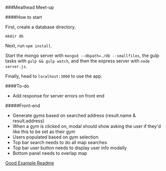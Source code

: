 ###Meathead Meet-up

####How to start

First, create a database directory.

`mkdir db`

Next, run `npm install`.

Start the mongo server with `mongod --dbpath=./db --smallfiles`, the gulp tasks with `gulp && gulp watch`, and then the express server with `node server.js`.

Finally, head to `localhost:3000` to use the app.

####To-do
* Add response for server errors on front end


#####Front-end
* Generate gyms based on searched address (result.name & result.address)
* When a gym is clicked on, modal should show asking the user if they'd like this to be set as their gym
* Users populated based on gym selection
* Top bar search needs to do all map searches
* Top bar user button needs to display user info modally
* Bottom panel needs to overlap map

[Good Example Readme](https://github.com/yang70/secret-spot-saver)
